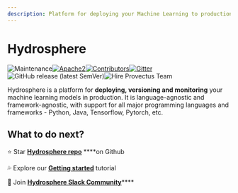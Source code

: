 ```yaml
---
description: Platform for deploying your Machine Learning to production
---
```


# Hydrosphere

![Maintenance](https://img.shields.io/maintenance/yes/2020?style=for-the-badge)[​![Apache2](https://img.shields.io/badge/license-Apache2-green.svg?style=for-the-badge)​](https://www.apache.org/licenses/LICENSE-2.0)[![Contributors](https://img.shields.io/github/contributors/Hydrospheredata/hydro-serving?style=for-the-badge)](https://github.com/Hydrospheredata/hydro-serving/graphs/contributors)[​![Gitter](https://img.shields.io/gitter/room/Hydrospheredata/hydro-serving?style=for-the-badge)​](https://gitter.im/Hydrospheredata/hydro-serving?utm_source=badge&utm_medium=badge&utm_campaign=pr-badge&utm_content=badge)![GitHub release \(latest SemVer\)](https://img.shields.io/github/v/release/Hydrospheredata/hydro-serving?style=for-the-badge)![Hire Provectus Team](https://img.shields.io/badge/-Hydrosphere.io-blue?label&style=for-the-badge)

Hydrosphere is a platform for **deploying, versioning and monitoring** your machine learning models in production. It is language-agnostic and framework-agnostic, with support for all major programming languages and frameworks - Python, Java, Tensorflow, Pytorch, etc. 

## What to do next?

⭐️ Star [**Hydrosphere repo**](https://github.com/Hydrospheredata/hydro-serving) ****on Github

💦 Explore our [**Getting started**](getting-started.md) tutorial

🥳  Join [**Hydrosphere Slack Community**](https://join.slack.com/t/hydrospheredata/shared_invite/zt-gg41mrlg-eDz6v6yhkOfoMf~oi2mTug)\*\*\*\*

